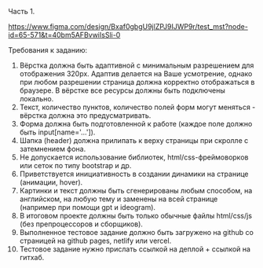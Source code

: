 Часть 1.

https://www.figma.com/design/Bxaf0gbgU9jlZPJ9IJWP9r/test_mst?node-id=65-571&t=40bm5AFBvwiIsSli-0

Требования к заданию:

1. Вёрстка должна быть адаптивной с минимальным разрешением для отображения 320px. 
Адаптив делается на Ваше усмотрение, однако при любом разрешении страница должна корректно отображаться в браузере.
В вёрстке все ресурсы должны быть подключены локально.
4. Текст, количество пунктов, количество полей форм могут меняться - вёрстка должна это предусматривать.
5. Форма должна быть подготовленной к работе (каждое поле должно быть input[name='...']).
6. Шапка (header) должна прилипать к верху страницы при скролле c затемнением фона.
7. Не допускается использование библиотек, html/css-фреймоворков или сеток по типу bootstrap и др.
8. Приветствуется инициативность в создании динамики на странице (анимации, hover).
9. Картинки и текст должны быть сгенерированы любым способом, на английском, на любую тему и заменены на всей странице (например при помощи gpt и ideogram).
10. В итоговом проекте должны быть только обычные файлы html/css/js (без препроцессоров и сборщиков).
11. Выполненное тестовое задание должно быть загружено на github со страницей на github pages, netlify или vercel.
12. Тестовое задание нужно прислать ссылкой на деплой + ссылкой на гитхаб.



